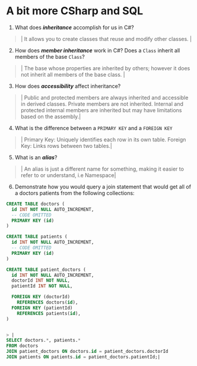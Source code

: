 # A bit more CSharp and SQL
1. What does ***inheritance*** accomplish for us in C#?

  > | It allows you to create classes that reuse and modify other classes. |

2. How does ***member inheritance*** work in C#? Does a `Class` inherit all members of the base `Class`?

  > | The base whose properties are inherited by others; however it does not inherit all members of the base class.  |

3. How does ***accessibility*** affect inheritance?

  > | Public and protected members are always inherited and accessible in derived classes.
Private members are not inherited.
Internal and protected internal members are inherited but may have limitations based on the assembly.|

4. What is the difference between a `PRIMARY KEY` and a `FOREIGN KEY`

  > | Primary Key: Uniquely identifies each row in its own table.
      Foreign Key: Links rows between two tables.|

5. What is an ***alias***?

  > | An alias is just a different name for something, making it easier to refer to or understand, i.e Namespace|

6. Demonstrate how you would query a join statement that would get all of a doctors patients from the following collections:

  ```SQL
  CREATE TABLE doctors (
    id INT NOT NULL AUTO_INCREMENT,
    -- CODE OMITTED
    PRIMARY KEY (id)
  )

  CREATE TABLE patients (
    id INT NOT NULL AUTO_INCREMENT,
    -- CODE OMITTED
    PRIMARY KEY (id)
  )

  CREATE TABLE patient_doctors (
    id INT NOT NULL AUTO_INCREMENT,
    doctorId INT NOT NULL,
    patientId INT NOT NULL,

    FOREIGN KEY (doctorId)
      REFERENCES doctors(id),
    FOREIGN KEY (patientId)
      REFERENCES patients(id),
  )


  > | 
  SELECT doctors.*, patients.*
FROM doctors
JOIN patient_doctors ON doctors.id = patient_doctors.doctorId
JOIN patients ON patients.id = patient_doctors.patientId;|
